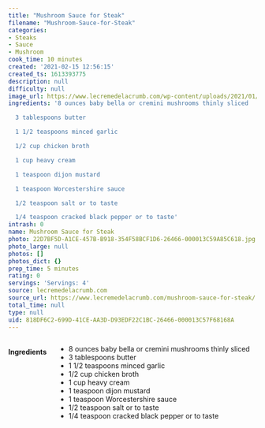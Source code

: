 ```yaml
---
title: "Mushroom Sauce for Steak"
filename: "Mushroom-Sauce-for-Steak"
categories:
- Steaks
- Sauce
- Mushroom
cook_time: 10 minutes
created: '2021-02-15 12:56:15'
created_ts: 1613393775
description: null
difficulty: null
image_url: https://www.lecremedelacrumb.com/wp-content/uploads/2021/01/steak-mushroom-sauce-1sm-8-1024x1536.jpg
ingredients: '8 ounces baby bella or cremini mushrooms thinly sliced

  3 tablespoons butter

  1 1/2 teaspoons minced garlic

  1/2 cup chicken broth

  1 cup heavy cream

  1 teaspoon dijon mustard

  1 teaspoon Worcestershire sauce

  1/2 teaspoon salt or to taste

  1/4 teaspoon cracked black pepper or to taste'
intrash: 0
name: Mushroom Sauce for Steak
photo: 22D7BF5D-A1CE-457B-B918-354F58BCF1D6-26466-000013C59A85C618.jpg
photo_large: null
photos: []
photos_dict: {}
prep_time: 5 minutes
rating: 0
servings: 'Servings: 4'
source: lecremedelacrumb.com
source_url: https://www.lecremedelacrumb.com/mushroom-sauce-for-steak/
total_time: null
type: null
uid: 818DF6C2-699D-41CE-AA3D-D93EDF22C1BC-26466-000013C57F68168A
---
```

<div class="large-8 medium-7 columns" id="writeup">	</div><!-- #writeup -->
</div><!-- #row-one -->
<div class="row" id="row-two">	<div class="medium-4 small-5 columns"><h4 id="ingredients">Ingredients</h4><div class="box box-ingredients content"><ul>
<li>8 ounces baby bella or cremini mushrooms thinly sliced</li>
<li>3 tablespoons butter</li>
<li>1 1/2 teaspoons minced garlic</li>
<li>1/2 cup chicken broth</li>
<li>1 cup heavy cream</li>
<li>1 teaspoon dijon mustard</li>
<li>1 teaspoon Worcestershire sauce</li>
<li>1/2 teaspoon salt or to taste</li>
<li>1/4 teaspoon cracked black pepper or to taste</li>
</ul>
</div>	</div>	<div class="medium-6 small-7 columns">	</div>